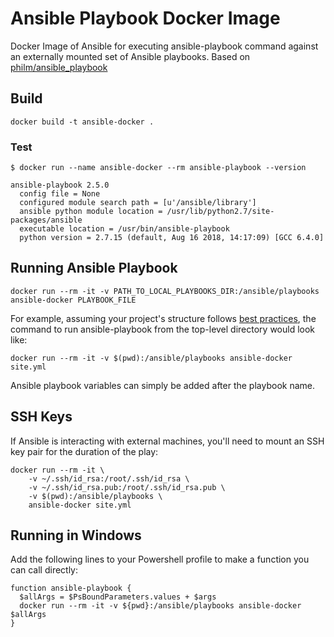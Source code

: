 # Ansible Playbook Docker Image

Docker Image of Ansible for executing ansible-playbook command against an externally mounted set of Ansible playbooks. Based on [philm/ansible_playbook](https://github.com/philm/ansible_playbook)

## Build

```
docker build -t ansible-docker .
```

### Test

```
$ docker run --name ansible-docker --rm ansible-playbook --version

ansible-playbook 2.5.0
  config file = None
  configured module search path = [u'/ansible/library']
  ansible python module location = /usr/lib/python2.7/site-packages/ansible
  executable location = /usr/bin/ansible-playbook
  python version = 2.7.15 (default, Aug 16 2018, 14:17:09) [GCC 6.4.0]
```

## Running Ansible Playbook

```
docker run --rm -it -v PATH_TO_LOCAL_PLAYBOOKS_DIR:/ansible/playbooks ansible-docker PLAYBOOK_FILE
```

For example, assuming your project's structure follows [best practices](http://docs.ansible.com/ansible/playbooks_best_practices.html#directory-layout), the command to run ansible-playbook from the top-level directory would look like:

```
docker run --rm -it -v $(pwd):/ansible/playbooks ansible-docker site.yml
```

Ansible playbook variables can simply be added after the playbook name.

## SSH Keys

If Ansible is interacting with external machines, you'll need to mount an SSH key pair for the duration of the play:

```
docker run --rm -it \
    -v ~/.ssh/id_rsa:/root/.ssh/id_rsa \
    -v ~/.ssh/id_rsa.pub:/root/.ssh/id_rsa.pub \
    -v $(pwd):/ansible/playbooks \
    ansible-docker site.yml
```

## Running in Windows
Add the following lines to your Powershell profile to make a function you can call directly:

```
function ansible-playbook {
  $allArgs = $PsBoundParameters.values + $args
  docker run --rm -it -v ${pwd}:/ansible/playbooks ansible-docker $allArgs
}
```